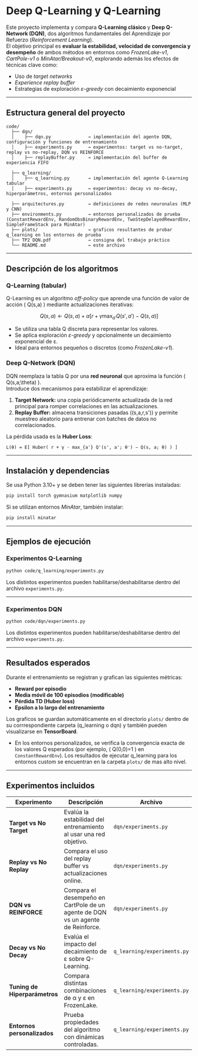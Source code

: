# Deep Q-Learning y Q-Learning 

Este proyecto implementa y compara **Q-Learning clásico** y **Deep Q-Network (DQN)**, dos algoritmos fundamentales del Aprendizaje por Refuerzo (*Reinforcement Learning*).  
El objetivo principal es **evaluar la estabilidad, velocidad de convergencia y desempeño** de ambos métodos en entornos como *FrozenLake-v1*, *CartPole-v1* o *MinAtar/Breakout-v0*, explorando además los efectos de técnicas clave como:

- Uso de *target networks*  
- *Experience replay buffer*  
- Estrategias de exploración *ε-greedy* con decaimiento exponencial  

---

## Estructura general del proyecto

```
code/
  ├── dqn/
  │    ├── dqn.py              → implementación del agente DQN, configuración y funciones de entrenamiento
  │    ├── experiments.py      → experimentos: target vs no-target, replay vs no-replay, DQN vs REINFORCE
  │    ├── replayBuffer.py     → implementación del buffer de experiencia FIFO
  
  ├── q_learning/
  │    ├── q_learning.py       → implementación del agente Q-Learning tabular
  │    ├── experiments.py      → experimentos: decay vs no-decay, hiperparámetros, entornos personalizados
  
  ├── arquitectures.py         → definiciones de redes neuronales (MLP y CNN)
  ├── environments.py          → entornos personalizados de prueba (ConstantRewardEnv, RandomObsBinaryRewardEnv, TwoStepDelayedRewardEnv, SimpleFrameStack para MinAtar)
  ├── plots/                   → graficos resultantes de probar q_learning en los entornos de prueba
  ├── TP2 DQN.pdf              → consigna del trabajo práctico
  └── README.md                → este archivo

```

---

## Descripción de los algoritmos

### Q-Learning (tabular)
Q-Learning es un algoritmo *off-policy* que aprende una función de valor de acción \( Q(s,a) \) mediante actualizaciones iterativas:

$$
Q(s,a) \leftarrow Q(s,a) + \alpha\left[r + \gamma \max_{a'} Q(s',a') - Q(s,a)\right]
$$

- Se utiliza una tabla Q discreta para representar los valores.
- Se aplica exploración *ε-greedy* y opcionalmente un decaimiento exponencial de ε.
- Ideal para entornos pequeños o discretos (como *FrozenLake-v1*).

### Deep Q-Network (DQN)
DQN reemplaza la tabla Q por una **red neuronal** que aproxima la función \( Q(s,a;\theta) \).  
Introduce dos mecanismos para estabilizar el aprendizaje:

1. **Target Network:** una copia periódicamente actualizada de la red principal para romper correlaciones en las actualizaciones.
2. **Replay Buffer:** almacena transiciones pasadas \((s,a,r,s')\) y permite muestreo aleatorio para entrenar con batches de datos no correlacionados.

La pérdida usada es la **Huber Loss**:

```text
L(θ) = E[ Huber( r + γ · max_{a'} Q'(s', a'; θ⁻) − Q(s, a; θ) ) ]
```

---

## Instalación y dependencias

Se usa Python 3.10+ y se deben tener las siguientes librerías instaladas:

```bash
pip install torch gymnasium matplotlib numpy
```

Si se utilizan entornos *MinAtar*, también instalar:

```bash
pip install minatar
```

---

## Ejemplos de ejecución

### Experimentos Q-Learning
```bash
python code/q_learning/experiments.py
```
Los distintos experimentos pueden habilitarse/deshabilitarse dentro del archivo `experiments.py`.

---

### Experimentos DQN 
```bash
python code/dqn/experiments.py
```
Los distintos experimentos pueden habilitarse/deshabilitarse dentro del archivo `experiments.py`.

---

## Resultados esperados

Durante el entrenamiento se registran y grafican las siguientes métricas:

- **Reward por episodio**
- **Media móvil de 100 episodios (modificable)**
- **Pérdida TD (Huber loss)**
- **Epsilon a lo largo del entrenamiento**

Los graficos se guardan automáticamente en el directorio `plots/` dentro de su corrrespondiente carpeta (q_learning o dqn) y también pueden visualizarse en **TensorBoard**.

- En los entornos personalizados, se verifica la convergencia exacta de los valores Q esperados (por ejemplo, \( Q(0,0)=1 \) en `ConstantRewardEnv`). Los resultados de ejecutar q_learning para los entornos 
custom se encuentran en la carpeta `plots/` de mas alto nivel.
---

## Experimentos incluidos

| Experimento | Descripción | Archivo |
|--------------|--------------|----------|
| **Target vs No Target** | Evalúa la estabilidad del entrenamiento al usar una red objetivo. | `dqn/experiments.py` |
| **Replay vs No Replay** | Compara el uso del replay buffer vs actualizaciones online. | `dqn/experiments.py` |
| **DQN vs REINFORCE** | Compara el desempeño en CartPole de un agente de DQN vs un agente de Reinforce. | `dqn/experiments.py` |
| **Decay vs No Decay** | Evalúa el impacto del decaimiento de ε sobre Q-Learning. | `q_learning/experiments.py` |
| **Tuning de Hiperparámetros** | Compara distintas combinaciones de α y ε en FrozenLake. | `q_learning/experiments.py` |
| **Entornos personalizados** | Prueba propiedades del algoritmo con dinámicas controladas. | `q_learning/experiments.py` |